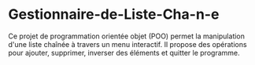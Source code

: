 # Gestionnaire-de-Liste-Cha-n-e
Ce projet de programmation orientée objet (POO) permet la manipulation d'une liste chaînée à travers un menu interactif. Il propose des opérations pour ajouter, supprimer, inverser des éléments et quitter le programme.
